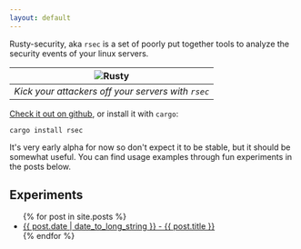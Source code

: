 ```yaml
---
layout: default
---
```


Rusty-security, aka `rsec` is a set of poorly put together tools to analyze the security events of your linux servers.

| ![Rusty](/assets/images/rsec.jpg) |
|:--:|
| *Kick your attackers off your servers with `rsec`* |

[Check it out on github](https://github.com/aspyct/rusty), or install it with `cargo`:

```
cargo install rsec
```

It's very early alpha for now so don't expect it to be stable, but it should be somewhat useful. You can find usage examples through fun experiments in the posts below.

<h2>Experiments</h2>
<ul>
  {% for post in site.posts %}
    <li>
      <a href="{{ post.url }}">{{ post.date | date_to_long_string }} - {{ post.title }}</a>
    </li>
  {% endfor %}
</ul>
